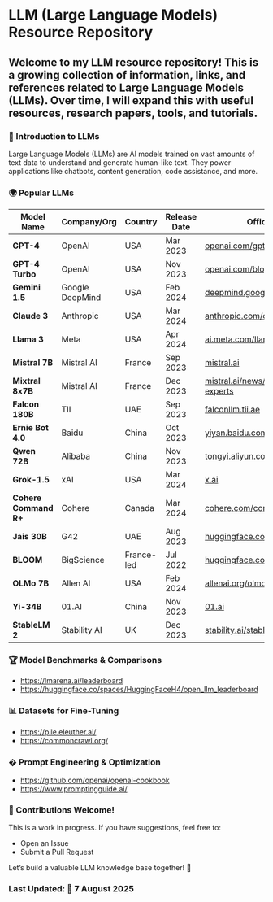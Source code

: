 # LLM (Large Language Models) Resource Repository
Welcome to my LLM resource repository! This is a growing collection of information, links, and references related to Large Language Models (LLMs). Over time, I will expand this with useful resources, research papers, tools, and tutorials.
---

### 📌 Introduction to LLMs
Large Language Models (LLMs) are AI models trained on vast amounts of text data to understand and generate human-like text. They power applications like chatbots, content generation, code assistance, and more.

### 🌍 Popular LLMs

| Model Name       | Company/Org | Country | Release Date | Official Link |
|------------------|-------------|---------|--------------|---------------|
| **GPT-4**       | OpenAI      | USA     | Mar 2023     | [openai.com/gpt-4](https://openai.com/gpt-4) |
| **GPT-4 Turbo** | OpenAI      | USA     | Nov 2023     | [openai.com/blog/gpt-4-turbo](https://openai.com/blog/gpt-4-turbo) |
| **Gemini 1.5**  | Google DeepMind | USA | Feb 2024 | [deepmind.google/gemini](https://deepmind.google/technologies/gemini/) |
| **Claude 3**    | Anthropic   | USA     | Mar 2024     | [anthropic.com/claude](https://www.anthropic.com/claude) |
| **Llama 3**     | Meta        | USA     | Apr 2024     | [ai.meta.com/llama](https://ai.meta.com/llama/) |
| **Mistral 7B**  | Mistral AI  | France  | Sep 2023     | [mistral.ai](https://mistral.ai/) |
| **Mixtral 8x7B**| Mistral AI  | France  | Dec 2023     | [mistral.ai/news/mixtral-of-experts](https://mistral.ai/news/mixtral-of-experts/) |
| **Falcon 180B** | TII         | UAE     | Sep 2023     | [falconllm.tii.ae](https://falconllm.tii.ae/) |
| **Ernie Bot 4.0** | Baidu     | China   | Oct 2023     | [yiyan.baidu.com](https://yiyan.baidu.com/) |
| **Qwen 72B**    | Alibaba     | China   | Nov 2023     | [tongyi.aliyun.com](https://tongyi.aliyun.com/) |
| **Grok-1.5**    | xAI         | USA     | Mar 2024     | [x.ai](https://x.ai/) |
| **Cohere Command R+** | Cohere | Canada | Mar 2024 | [cohere.com/command](https://cohere.com/command) |
| **Jais 30B**    | G42         | UAE     | Aug 2023     | [huggingface.co/core42/jais-30b](https://huggingface.co/core42/jais-30b) |
| **BLOOM**       | BigScience  | France-led | Jul 2022 | [huggingface.co/bigscience/bloom](https://huggingface.co/bigscience/bloom) |
| **OLMo 7B**     | Allen AI    | USA     | Feb 2024     | [allenai.org/olmo](https://allenai.org/olmo) |
| **Yi-34B**      | 01.AI       | China   | Nov 2023     | [01.ai](https://01.ai/) |
| **StableLM 2**  | Stability AI | UK    | Dec 2023    | [stability.ai/stablelm](https://stability.ai/stablelm) |

### 🏆 Model Benchmarks & Comparisons

- https://lmarena.ai/leaderboard
- https://huggingface.co/spaces/HuggingFaceH4/open_llm_leaderboard

### 📊 Datasets for Fine-Tuning
- https://pile.eleuther.ai/
- https://commoncrawl.org/

### � Prompt Engineering & Optimization
- https://github.com/openai/openai-cookbook
- https://www.promptingguide.ai/

### 🤝 Contributions Welcome!
This is a work in progress. If you have suggestions, feel free to:
- Open an Issue
- Submit a Pull Request

Let’s build a valuable LLM knowledge base together! 🚀

### Last Updated: 📅 7 August 2025

